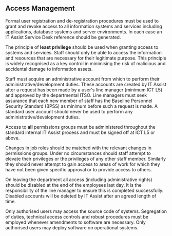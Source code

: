 ## Access Management

Formal user registration and de-registration procedures must be used to grant and revoke access to all
information systems and services including applications, database systems and server environments. In
each case an IT Assist Service Desk reference should be generated.

The principle of **least privilege** should be used when granting access to systems and services. Staff
should only be able to access the information and resources that are necessary for their legitimate purpose.
This principle is widely recognised as a key control in minimising the risk of malicious and accidental
damage to information assets.

Staff must acquire an administrative account from which to perform their administrative/development duties. These
accounts are created by IT Assist after a request has been made by a user's line manager (minimum ICT L5) and
approved by the departmental ITSO. Line managers must seek assurance that each new member of staff has the
Baseline Personnel Security Standard (BPSS) as minimum before such a request is made. A standard user account
should never be used to perform any administrative/development duties.

Access to **all** permissions groups must be administered throughout the standard internal IT Assist process and
must be signed off at ICT L5 or above.

Changes in job roles should be matched with the relevant changes in permissions groups. Under no circumstances
should staff attempt to elevate their privileges or the privileges of any other staff member. Similarly they
should never attempt to gain access to areas of work for which they have not been given specific approval or
to provide access to others.

On leaving the department all access (including administrative rights) should be disabled at the end of the
employees last day. It is the responsibility of the line manager to ensure this is completed successfully.
Disabled accounts will be deleted by IT Assist after an agreed length of time.

Only authorised users may access the source code of systems. Segregation of duties, technical access controls
and robust procedures must be employed whenever amendments to software are necessary. Only authorised users
may deploy software on operational systems.
